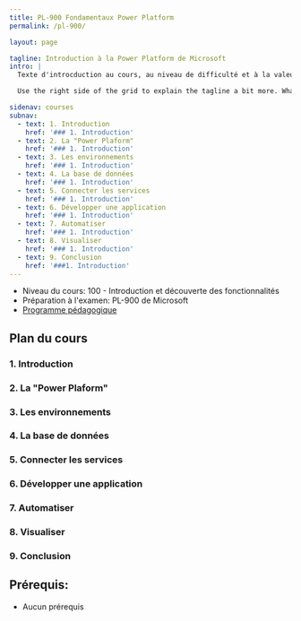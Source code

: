 ```yaml
---
title: PL-900 Fondamentaux Power Platform
permalink: /pl-900/

layout: page

tagline: Introduction à la Power Platform de Microsoft
intro: |
  Texte d'introcduction au cours, au niveau de difficulté et à la valeur du cours.

  Use the right side of the grid to explain the tagline a bit more. What are your goals? How do you do your work? Write in the present tense, and stay brief here. People who are interested can find details on internal pages.

sidenav: courses
subnav:
  - text: 1. Introduction
    href: '### 1. Introduction'
  - text: 2. La "Power Plaform"
    href: '### 1. Introduction'
  - text: 3. Les environnements
    href: '### 1. Introduction'
  - text: 4. La base de données
    href: '### 1. Introduction'
  - text: 5. Connecter les services
    href: '### 1. Introduction'
  - text: 6. Développer une application
    href: '### 1. Introduction'
  - text: 7. Automatiser
    href: '### 1. Introduction'
  - text: 8. Visualiser
    href: '### 1. Introduction'
  - text: 9. Conclusion
    href: '###1. Introduction'
---
```


- Niveau du cours: 100 - Introduction et découverte des fonctionnalités
- Préparation à l'examen: PL-900 de Microsoft
- [Programme pédagogique](/pl-900/plan-pedagogique.html)

## Plan du cours
### 1. Introduction
### 2. La "Power Plaform"
### 3. Les environnements
### 4. La base de données
### 5. Connecter les services
### 6. Développer une application
### 7. Automatiser
### 8. Visualiser
### 9. Conclusion


## Prérequis:
- Aucun prérequis
